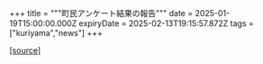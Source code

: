 +++
title = """町民アンケート結果の報告"""
date = 2025-01-19T15:00:00.000Z
expiryDate = 2025-02-13T19:15:57.872Z
tags = ["kuriyama","news"]
+++


[[source]](https://www.town.kuriyama.hokkaido.jp/soshiki/44/29938.html)
